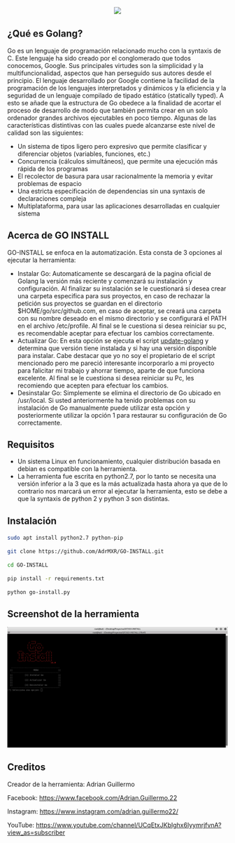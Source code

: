 <p align="center"><img src="https://miro.medium.com/max/3000/1*30aoNxlSnaYrLhBT0O1lzw.png" /></p>

## ¿Qué es Golang?
Go es un lenguaje de programación relacionado mucho con la syntaxis de C. Este lenguaje ha sido creado por el conglomerado que todos conocemos, Google. Sus principales virtudes son la simplicidad y la multifuncionalidad, aspectos que han perseguido sus autores desde el principio. El lenguaje desarrollado por Google contiene la facilidad de la programación de los lenguajes interpretados y dinámicos y la eficiencia y la seguridad de un lenguaje compilado de tipado estático (statically typed). A esto se añade que la estructura de Go obedece a la finalidad de acortar el proceso de desarrollo de modo que también permita crear en un solo ordenador grandes archivos ejecutables en poco tiempo. Algunas de las características distintivas con las cuales puede alcanzarse este nivel de calidad son las siguientes:

* Un sistema de tipos ligero pero expresivo que permite clasificar y diferenciar objetos (variables, funciones, etc.)
* Concurrencia (cálculos simultáneos), que permite una ejecución más rápida de los programas
* El recolector de basura para usar racionalmente la memoria y evitar problemas de espacio
* Una estricta especificación de dependencias sin una syntaxis de declaraciones compleja
* Multiplataforma, para usar las aplicaciones desarrolladas en cualquier sistema


## Acerca de GO INSTALL
GO-INSTALL se enfoca en la automatización. Esta consta de 3 opciones al ejecutar la herramienta:
* Instalar Go: Automaticamente se descargará de la pagina oficial de Golang la versión más reciente y comenzará su instalación y configuración. Al finalizar su instalación se le cuestionará si desea crear una carpeta especifica para sus proyectos, en caso de rechazar la petición sus proyectos se guardan en el directorio $HOME/go/src/github.com, en caso de aceptar, se creará una carpeta con su nombre deseado en el mismo directorio y se configurará el PATH en el archivo /etc/profile. Al final se le cuestiona si desea reiniciar su pc, es recomendable aceptar para efectuar los cambios correctamente. 
* Actualizar Go: En esta opción se ejecuta el script <a href="https://github.com/udhos/update-golang">update-golang</a> y determina que versión tiene instalada y si hay una versión disponible para instalar. Cabe destacar que yo no soy el propietario de el script mencionado pero me pareció interesante incorporarlo a mi proyecto para falicitar mi trabajo y ahorrar tiempo, aparte de que funciona excelente. Al final se le cuestiona si desea reiniciar su Pc, les recomiendo que acepten para efectuar los cambios. 
* Desinstalar Go: Simplemente se elimina el directorio de Go ubicado en /usr/local. Si usted anteriormente ha tenido problemas con su instalación de Go manualmente puede utilizar esta opción y posteriormente utilizar la opción 1 para restaurar su configuración de Go correctamente. 


## Requisitos 
* Un sistema Linux en funcionamiento, cualquier distribución basada en debian es compatible con la herramienta.
* La herramienta fue escrita en python2.7, por lo tanto se necesita una versión inferior a la 3 que es la más actualizada hasta ahora ya que de lo contrario nos marcará un error al ejecutar la herramienta, esto se debe a que la syntaxis de python 2 y python 3 son distintas. 


## Instalación 
```bash
sudo apt install python2.7 python-pip  
```
```bash
git clone https://github.com/AdrMXR/GO-INSTALL.git
```
```bash
cd GO-INSTALL
```
```bash
pip install -r requirements.txt 
```
```bash
python go-install.py 
```


## Screenshot de la herramienta
<p align="center"><img src="https://github.com/AdrMXR/GO-INSTALL/blob/master/Screenshot.png" /></p>


## Creditos
Creador de la herramienta: Adrian Guillermo

Facebook: https://www.facebook.com/Adrian.Guillermo.22

Instagram: https://www.instagram.com/adrian.guillermo22/

YouTube: https://www.youtube.com/channel/UCqEtxJKbIghx6lyymrjfvnA?view_as=subscriber
































